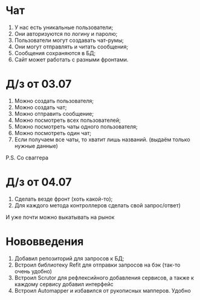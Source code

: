 ﻿# Чат
1. У нас есть уникальные пользователи;
2. Они авторизуются по логину и паролю;
3. Пользователи могут создавать чат-румы;
4. Они могут отправлять и читать сообщения;
5. Сообщения сохраняются в БД;
6. Сайт может работать с разными фронтами.

# Д/з от 03.07
1. Можно создать пользователя;
2. Можно создать чат;
3. Можно отправить сообщение;
4. Можно посмотреть всех пользователей;
5. Можно посмотреть чаты одного пользователя;
6. Можно посмотреть один чат;
7. Если получаем все чаты, то хватит лишь названий. (выдаём только нужные данные)

P.S. Со сваггера

# Д/з от 04.07
1. Сделать везде фронт (хоть какой-то);
2. Для каждого метода контроллеров сделать свой запрос/ответ)

И уже почти можно выкатывать на рынок

# Нововведения
1. Добавил репозиторий для запросов к БД;
2. Встроил библиотеку Refit для отправки запросов на бэк (так-то очень удобно)
3. Встроил Scrutor для рефлексийного добавления сервисов, а также к каждому сервису добавил интерфейс
4. Встроил Automapper и избавился от рукописных мапперов. Удобно
